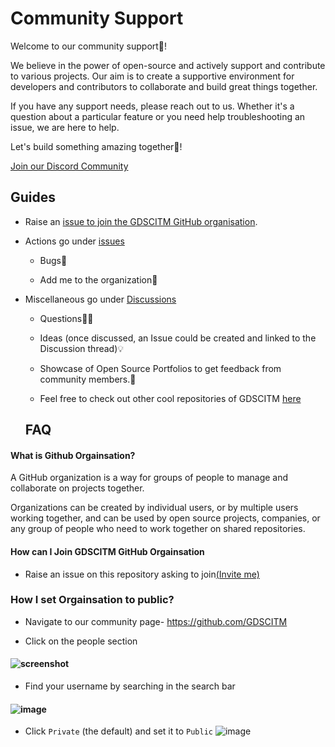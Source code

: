 
# Community Support

Welcome to our community support🙏!

We believe in the power of open-source and actively support and contribute to various projects. Our aim is to create a supportive environment for developers and contributors to collaborate and build great things together.

If you have any support needs, please reach out to us. Whether it's a question about a particular feature or you need help troubleshooting an issue, we are here to help.

Let's build something amazing together💪!

[Join our Discord Community](https://discord.gg/D7ENbhss2S)

## Guides

- Raise an [issue to join the GDSCITM GitHub organisation](https://github.com/GDSCITM/support/issues/new?assignees=&labels=invite+me+to+the+organisation&template=invitation.yml&title=Please+invite+me+to+the+GitHub+Community+Organization).

- Actions go under [issues](https://github.com/GDSCITM/support/issues)

  - Bugs🐛

  - Add me to the organization🤝

- Miscellaneous go under [Discussions](https://github.com/GDSCITM/support/discussions)

  - Questions🙋‍♂️

  - Ideas (once discussed, an Issue could be created and linked to the Discussion thread)💡

  - Showcase of Open Source Portfolios to get feedback from community members.💪

  - Feel free to check out other cool repositories of GDSCITM [here](https://github.com/GDSCITM)
  
  
  ## FAQ

#### What is Github Orgainsation?

A GitHub organization is a way for groups of people to manage and collaborate on projects together.

Organizations can be created by individual users, or by multiple users working together, and can be used by open source projects, companies, or any group of people who need to work together on shared repositories.

#### How can I Join GDSCITM GitHub Orgainsation

-  Raise an issue on this repository asking to join[(Invite me)](https://github.com/GDSCITM/support/issues/new?assignees=&labels=invite+me+to+the+organisation&template=invitation.yml&title=Please+invite+me+to+the+GitHub+Community+Organization)

### How I set Orgainsation to public?

- Navigate to our community page- https://github.com/GDSCITM

- Click on the people section
#### ![screenshot](https://user-images.githubusercontent.com/90546692/216603277-f7cce8a7-5e70-4b74-b0b2-3c6ed2be4393.png)

- Find your username by searching in the search bar
#### ![image](https://user-images.githubusercontent.com/90546692/216604365-bb1fdfa5-c57c-4b66-b1df-fb35ca1167b2.png)

- Click `Private` (the default) and set it to `Public`
![image](https://user-images.githubusercontent.com/90546692/216604847-c370c758-a853-46ca-9684-5efd37f434c2.png)


